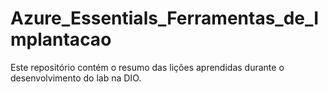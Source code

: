 # Azure_Essentials_Ferramentas_de_Implantacao
Este repositório contém o resumo das lições aprendidas durante o desenvolvimento do lab na DIO.
